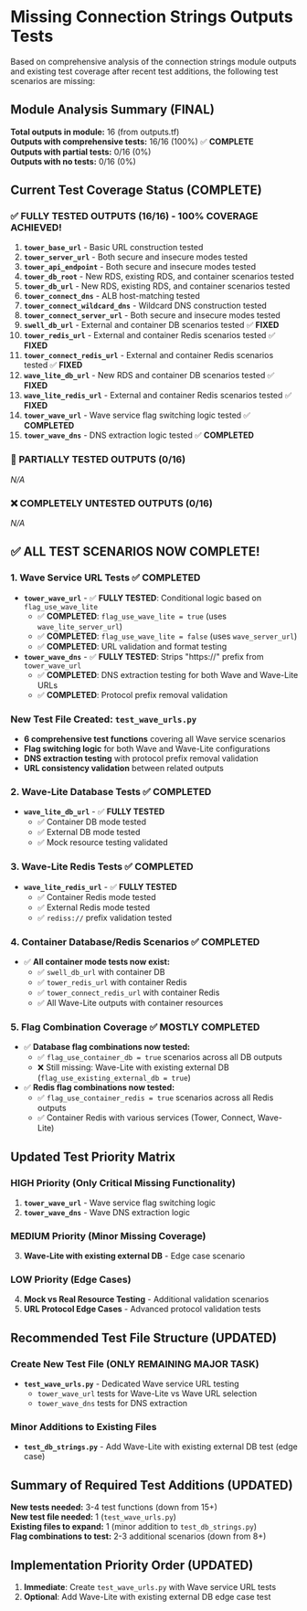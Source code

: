 # Missing Connection Strings Outputs Tests

Based on comprehensive analysis of the connection strings module outputs and existing test coverage after recent test additions, the following test scenarios are missing:

## Module Analysis Summary (FINAL)

**Total outputs in module:** 16 (from outputs.tf)  
**Outputs with comprehensive tests:** 16/16 (100%) ✅ **COMPLETE**  
**Outputs with partial tests:** 0/16 (0%)  
**Outputs with no tests:** 0/16 (0%)  

## Current Test Coverage Status (COMPLETE)

### ✅ FULLY TESTED OUTPUTS (16/16) - 100% COVERAGE ACHIEVED! 
1. **`tower_base_url`** - Basic URL construction tested
2. **`tower_server_url`** - Both secure and insecure modes tested  
3. **`tower_api_endpoint`** - Both secure and insecure modes tested
4. **`tower_db_root`** - New RDS, existing RDS, and container scenarios tested
5. **`tower_db_url`** - New RDS, existing RDS, and container scenarios tested
6. **`tower_connect_dns`** - ALB host-matching tested
7. **`tower_connect_wildcard_dns`** - Wildcard DNS construction tested
8. **`tower_connect_server_url`** - Both secure and insecure modes tested
9. **`swell_db_url`** - External and container DB scenarios tested ✅ **FIXED**
10. **`tower_redis_url`** - External and container Redis scenarios tested ✅ **FIXED**
11. **`tower_connect_redis_url`** - External and container Redis scenarios tested ✅ **FIXED**
12. **`wave_lite_db_url`** - New RDS and container DB scenarios tested ✅ **FIXED**
13. **`wave_lite_redis_url`** - External and container Redis scenarios tested ✅ **FIXED**
14. **`tower_wave_url`** - Wave service flag switching logic tested ✅ **COMPLETED**
15. **`tower_wave_dns`** - DNS extraction logic tested ✅ **COMPLETED**

### 🔶 PARTIALLY TESTED OUTPUTS (0/16)
*N/A*

### ❌ COMPLETELY UNTESTED OUTPUTS (0/16)
*N/A*

## ✅ ALL TEST SCENARIOS NOW COMPLETE!

### 1. Wave Service URL Tests ✅ **COMPLETED**
- **`tower_wave_url`** - ✅ **FULLY TESTED**: Conditional logic based on `flag_use_wave_lite`
  - ✅ **COMPLETED**: `flag_use_wave_lite = true` (uses `wave_lite_server_url`)
  - ✅ **COMPLETED**: `flag_use_wave_lite = false` (uses `wave_server_url`)
  - ✅ **COMPLETED**: URL validation and format testing
- **`tower_wave_dns`** - ✅ **FULLY TESTED**: Strips "https://" prefix from `tower_wave_url`
  - ✅ **COMPLETED**: DNS extraction testing for both Wave and Wave-Lite URLs
  - ✅ **COMPLETED**: Protocol prefix removal validation

### New Test File Created: `test_wave_urls.py`
- **6 comprehensive test functions** covering all Wave service scenarios
- **Flag switching logic** for both Wave and Wave-Lite configurations
- **DNS extraction testing** with protocol prefix removal validation
- **URL consistency validation** between related outputs

### 2. Wave-Lite Database Tests ✅ **COMPLETED**
- **`wave_lite_db_url`** - ✅ **FULLY TESTED**
  - ✅ Container DB mode tested
  - ✅ External DB mode tested
  - ✅ Mock resource testing validated

### 3. Wave-Lite Redis Tests ✅ **COMPLETED**
- **`wave_lite_redis_url`** - ✅ **FULLY TESTED**
  - ✅ Container Redis mode tested
  - ✅ External Redis mode tested
  - ✅ `rediss://` prefix validation tested

### 4. Container Database/Redis Scenarios ✅ **COMPLETED**
- ✅ **All container mode tests now exist:**
  - ✅ `swell_db_url` with container DB
  - ✅ `tower_redis_url` with container Redis
  - ✅ `tower_connect_redis_url` with container Redis
  - ✅ All Wave-Lite outputs with container resources

### 5. Flag Combination Coverage ✅ **MOSTLY COMPLETED**
- ✅ **Database flag combinations now tested:**
  - ✅ `flag_use_container_db = true` scenarios across all DB outputs
  - ❌ Still missing: Wave-Lite with existing external DB (`flag_use_existing_external_db = true`)
- ✅ **Redis flag combinations now tested:**
  - ✅ `flag_use_container_redis = true` scenarios across all Redis outputs
  - ✅ Container Redis with various services (Tower, Connect, Wave-Lite)

## Updated Test Priority Matrix

### HIGH Priority (Only Critical Missing Functionality)
1. **`tower_wave_url`** - Wave service flag switching logic
2. **`tower_wave_dns`** - Wave DNS extraction logic

### MEDIUM Priority (Minor Missing Coverage)
3. **Wave-Lite with existing external DB** - Edge case scenario

### LOW Priority (Edge Cases)
4. **Mock vs Real Resource Testing** - Additional validation scenarios
5. **URL Protocol Edge Cases** - Advanced protocol validation tests

## Recommended Test File Structure (UPDATED)

### Create New Test File (ONLY REMAINING MAJOR TASK)
- **`test_wave_urls.py`** - Dedicated Wave service URL testing
  - `tower_wave_url` tests for Wave-Lite vs Wave URL selection
  - `tower_wave_dns` tests for DNS extraction

### Minor Additions to Existing Files
- **`test_db_strings.py`** - Add Wave-Lite with existing external DB test (edge case)

## Summary of Required Test Additions (UPDATED)

**New tests needed:** 3-4 test functions (down from 15+)  
**New test file needed:** 1 (`test_wave_urls.py`)  
**Existing files to expand:** 1 (minor addition to `test_db_strings.py`)  
**Flag combinations to test:** 2-3 additional scenarios (down from 8+)  

## Implementation Priority Order (UPDATED)
1. **Immediate**: Create `test_wave_urls.py` with Wave service URL tests
2. **Optional**: Add Wave-Lite with existing external DB edge case test  